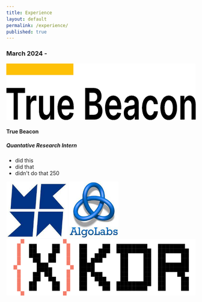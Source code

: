 ```yaml
---
title: Experience
layout: default
permalink: /experience/
published: true
---
```


### March 2024 - 
<img src="/assets/images/TrueBeacon.png" height="150">

#### True Beacon
##### Quantative Research Intern 

- did this
- did that
- didn't do that 250

<img src="/assets/images/Metamation.jpeg" height="150">
<img src="/assets/images/AlgoLabs.jpeg" height="150">
<img src="/assets/images/XKDR.svg" height="150">
